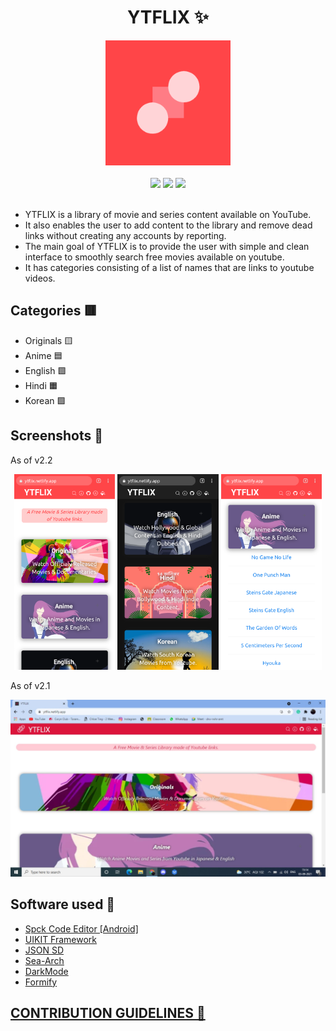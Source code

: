 <div align="center">

<h1> YTFLIX ✨</h1>
    <img src="Assets/Icons/maskable_icon_x512.png" width="200"><br><br>
    <img src="https://img.shields.io/github/release/n-ce/YTFLIX">
    <img src="https://img.shields.io/github/license/n-ce/YTFLIX">
    <img src="https://img.shields.io/github/languages/code-size/n-ce/YTFLIX">
</div>
<br>

- YTFLIX is a library of movie and series content available on YouTube. 
- It also enables the user to add content to the library and remove dead links without creating any accounts by reporting.
- The main goal of YTFLIX is to provide the user with simple and clean interface to smoothly search free movies available on youtube.
- It has categories consisting of a list of names that are links to youtube videos.

## Categories 🟥
- Originals 🟨
- Anime 🟦
- English 🟩
- Hindi 🟧
- Korean 🟪


## Screenshots 🌄
As of v2.2

<div align="center">
<img src="Assets/Screenshots/1.png" width="32%" >  <img src="Assets/Screenshots/2.png" width="32%" >  <img src="Assets/Screenshots/3.png" width="32%" >
</div>

As of v2.1

<img src="Assets/Screenshots/desktop.png" >


## Software used 🌈
- [Spck Code Editor [Android]](https://play.google.com/store/apps/details?id=io.spck)
- [UIKIT Framework](https://github.com/uikit/uikit)
- [JSON SD](https://github.com/n-ce/JSON-static-database)
- [Sea-Arch](https://github.com/n-ce/Sea-Arch)
- [DarkMode](https://github.com/n-ce/DarkMode)
- [Formify](https://github.com/n-ce/Formify)


## [CONTRIBUTION GUIDELINES 🤝](CONTRIBUTING.md)
